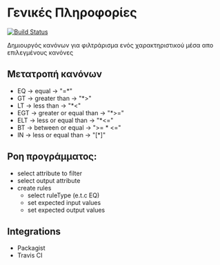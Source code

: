 # Γενικές Πληροφορίες
[![Build Status](https://travis-ci.org/dimkl/ruleset.svg?branch=master)](https://travis-ci.org/dimkl/ruleset)

Δημιουργός κανόνων για φιλτράρισμα ενός χαρακτηριστικού μέσα απο επιλεγμένους κανόνες

## Μετατροπή κανόνων
* EQ 	-> equal 			-> "=*"
* GT 	-> greater than 		-> "*>"
* LT 	-> less than 			-> "*<"
* EGT   -> greater or equal than 	-> "*>="
* ELT   -> less or equal than 		-> "*<="
* BT 	-> between or equal		-> ">= * <="
* IN 	-> less or equal than 		-> "[*]"

## Ροη προγράμματος:
* select attribute to filter
* select output attribute
* create rules
	* select ruleType (e.t.c EQ)
	* set expected input values
	* set expected output values

## Integrations 
* Packagist
* Travis CI
